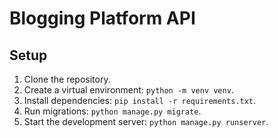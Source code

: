 # Blogging Platform API

## Setup

1. Clone the repository.
2. Create a virtual environment: `python -m venv venv`.
3. Install dependencies: `pip install -r requirements.txt`.
4. Run migrations: `python manage.py migrate`.
5. Start the development server: `python manage.py runserver`.